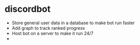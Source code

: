 # discordbot
- Store general user data in a database to make bot run faster
- Add graph to track ranked progress
- Host bot on a server to make it run 24/7
- 